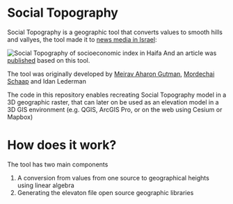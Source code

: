 # Social Topography

Social Topography is a geographic tool that converts values to smooth hills and vallyes,
the tool made it to [news media in Israel](https://www.calcalist.co.il/local/articles/0,7340,L-3680112,00.html):

![Social Topography of socioeconomic index in Haifa](https://shai2u.github.io/social-topography/site/images/image_4.png)
And an article was [published](https://www.sciencedirect.com/science/article/abs/pii/S0743016717310331) based on this tool.

The tool was originally developed by [Meirav Aharon Gutman](https://www.linkedin.com/in/meirav-aharon-gutman-67931679), [Mordechai Schaap](https://www.linkedin.com/in/mordechaischaap/) and Idan Lederman

The code in this repository enables recreating Social Topography model in a 3D geographic raster, that can later on be used as an elevation model in a 3D GIS environment (e.g. QGIS, ArcGIS Pro, or on the web using Cesium or Mapbox)

# How does it work?

The tool has two main components

1. A conversion from values from one source to geographical heights using linear algebra
2. Generating the elevaton file open source geographic libraries